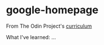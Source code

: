 # google-homepage

From The Odin Project's [curriculum](http://www.theodinproject.com/web-development-101/html-css)

What I've learned:
...